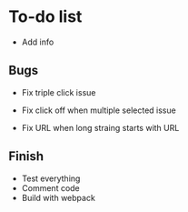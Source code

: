 # To-do list

- Add info

## Bugs

- Fix triple click issue

- Fix click off when multiple selected issue

- Fix URL when long straing starts with URL

## Finish

- Test everything
- Comment code
- Build with webpack
